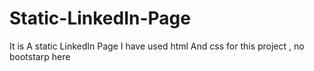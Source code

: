# Static-LinkedIn-Page
It is A static LinkedIn Page 
I have used html And css for this project , no bootstarp here 
